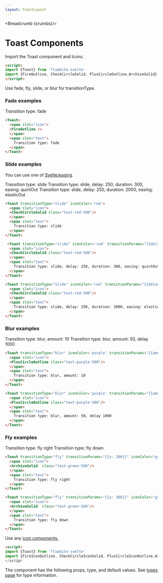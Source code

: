```yaml
---
layout: toastLayout
---
```


<script>
  import Htwo from '../utils/Htwo.svelte'
  import ExampleDiv from '../utils/ExampleDiv.svelte'
import { Toast, Table, TableDefaultRow, Breadcrumb } from '$lib/index'
import { quintOut, elasticOut } from 'svelte/easing';
import {FireOutline, CheckCircleSolid, PlusCircleOutline,ArchiveSolid} from 'svelte-heros'
import componentProps from '../props/Toast.json'
  // Props table
  let items = componentProps.props
	let propHeader = ['Name', 'Type', 'Default']
	
	let divClass='w-full relative overflow-x-auto shadow-md sm:rounded-lg py-4'
let theadClass ='text-xs text-gray-700 uppercase bg-gray-50 dark:bg-gray-700 dark:text-white'

  let crumbs = [
    {
      label:'Home',
      href:'/'
    },
    {
      label:'Toasts',
      href:'/toasts/'
    }
  ]
</script>

<Breadcrumb {crumbs}/>


<h1 class="text-3xl w-full dark:text-white py-8">Toast Components</h1>

<p>Import the Toast component and Icons.</p>

```html
<script>
import {Toast} from 'flowbite-svelte'
import {FireOutline, CheckCircleSolid, PlusCircleOutline,ArchiveSolid} from 'svelte-heros'
</script>
```

<Htwo label="Examples" />

<p>Use fade, fly, slide, or blur for transitionType.</p>

<h3>Fade examples</h3>

<ExampleDiv>
  <Toast>
    <span slot="icon">
    <FireOutline />
    </span>
    <span slot="text">
      Transition type: fade
    </span>
  </Toast>
</ExampleDiv>

```html
<Toast>
  <span slot="icon">
  <FireOutline />
  </span>
  <span slot="text">
    Transition type: fade
  </span>
</Toast>
```

<h3>Slide examples</h3>

<p>You can use one of <a href="https://svelte.dev/docs#run-time-svelte-easing" target="_blank" >Svelte/easing</a>.</p>

<ExampleDiv>
   <Toast transitionType="slide" iconColor='red'>
    <span slot="icon">
    <CheckCircleSolid class="text-red-500"/>
    </span>
    <span slot="text">
      Transition type: slide
    </span>
  </Toast>
</ExampleDiv>

<ExampleDiv>
   <Toast transitionType="slide" iconColor='red' transitionParams="{{delay: 250, duration: 300, easing: quintOut}}">
    <span slot="icon">
    <CheckCircleSolid class="text-red-500"/>
    </span>
    <span slot="text">
      Transition type: slide, delay: 250, duration: 300, easing: quintOut
    </span>
  </Toast>
</ExampleDiv>

<ExampleDiv>
   <Toast transitionType="slide" iconColor='red' transitionParams="{{delay: 250, duration: 2000, easing: elasticOut}}">
    <span slot="icon">
    <CheckCircleSolid class="text-red-500"/>
    </span>
    <span slot="text">
      Transition type: slide, delay: 250, duration: 2000, easing: elasticOut
    </span>
  </Toast>
</ExampleDiv>

```html
<Toast transitionType="slide" iconColor='red'>
  <span slot="icon">
  <CheckCircleSolid class="text-red-500"/>
  </span>
  <span slot="text">
    Transition type: slide
  </span>
</Toast>

 <Toast transitionType="slide" iconColor='red' transitionParams="{{delay: 250, duration: 300, easing: quintOut}}">
  <span slot="icon">
  <CheckCircleSolid class="text-red-500"/>
  </span>
  <span slot="text">
    Transition type: slide, delay: 250, duration: 300, easing: quintOut
  </span>
</Toast>

<Toast transitionType="slide" iconColor='red' transitionParams="{{delay: 250, duration: 2000, easing: elasticOut}}">
  <span slot="icon">
  <CheckCircleSolid class="text-red-500"/>
  </span>
  <span slot="text">
    Transition type: slide, delay: 250, duration: 2000, easing: elasticOut
  </span>
</Toast>
```

<h3>Blur examples</h3>

<ExampleDiv>
  <Toast transitionType="blur" iconColor='purple' transitionParams="{{amount: 10}}">
    <span slot="icon">
    <PlusCircleOutline class="text-purple-500"/>
    </span>
    <span slot="text">
      Transition type: blur, amount: 10
    </span>
  </Toast>
</ExampleDiv>

<ExampleDiv>
  <Toast transitionType="blur" iconColor='purple' transitionParams="{{amount: 50, delay: 1000}}">
    <span slot="icon">
    <PlusCircleOutline class="text-purple-500"/>
    </span>
    <span slot="text">
      Transition type: blur, amount: 50, delay 1000
    </span>
  </Toast>
</ExampleDiv>

```html
<Toast transitionType="blur" iconColor='purple' transitionParams="{{amount: 10}}">
  <span slot="icon">
  <PlusCircleOutline class="text-purple-500"/>
  </span>
  <span slot="text">
    Transition type: blur, amount: 10
  </span>
</Toast>

<Toast transitionType="blur" iconColor='purple' transitionParams="{{amount: 50, delay: 1000}}">
  <span slot="icon">
  <PlusCircleOutline class="text-purple-500"/>
  </span>
  <span slot="text">
    Transition type: blur, amount: 50, delay 1000
  </span>
</Toast>
```

<h3>Fly examples</h3>

<ExampleDiv>
  <Toast transitionType="fly" transitionParams="{{x: 200}}" iconColor="green">
    <span slot="icon">
    <ArchiveSolid  class="text-green-500"/>
    </span>
    <span slot="text">
      Transition type: fly right
    </span>
  </Toast>
</ExampleDiv>

<ExampleDiv>
  <Toast transitionType="fly" transitionParams="{{y: 200}}" iconColor="green">
    <span slot="icon">
    <ArchiveSolid  class="text-green-500"/>
    </span>
    <span slot="text">
      Transition type: fly down
    </span>
  </Toast>
</ExampleDiv>

```html
<Toast transitionType="fly" transitionParams="{{x: 200}}" iconColor="green">
  <span slot="icon">
  <ArchiveSolid  class="text-green-500"/>
  </span>
  <span slot="text">
    Transition type: fly right
  </span>
</Toast>

<Toast transitionType="fly" transitionParams="{{y: 200}}" iconColor="green">
  <span slot="icon">
  <ArchiveSolid  class="text-green-500"/>
  </span>
  <span slot="text">
    Transition type: fly down
  </span>
</Toast>
```

<Htwo label="Icons" />

<p>Use any <a href="/icons">icon components.</a></p>

```html
<script>
import {Toast} from 'flowbite-svelte'
import {FireIconOutline, CheckCircleIconSolid, PlusCircleIconOutline,ArchiveIconSolid} from 'svelte-heros'
</scrip>
```

<Htwo label="Props" />

<p>The component has the following props, type, and default values. See <a href="/pages/types">types 
 page</a> for type information.</p>

<Table header={propHeader} {divClass} {theadClass}>
  <TableDefaultRow {items} rowState='hover' />
</Table>
